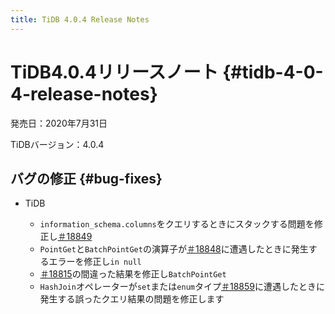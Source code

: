 ```yaml
---
title: TiDB 4.0.4 Release Notes
---
```


# TiDB4.0.4リリースノート {#tidb-4-0-4-release-notes}

発売日：2020年7月31日

TiDBバージョン：4.0.4

## バグの修正 {#bug-fixes}

-   TiDB

    -   `information_schema.columns`をクエリするときにスタックする問題を修正し[＃18849](https://github.com/pingcap/tidb/pull/18849)
    -   `PointGet`と`BatchPointGet`の演算子が[＃18848](https://github.com/pingcap/tidb/pull/18848)に遭遇したときに発生するエラーを修正し`in null`
    -   [＃18815](https://github.com/pingcap/tidb/pull/18815)の間違った結果を修正し`BatchPointGet`
    -   `HashJoin`オペレーターが`set`または`enum`タイプ[＃18859](https://github.com/pingcap/tidb/pull/18859)に遭遇したときに発生する誤ったクエリ結果の問題を修正します
